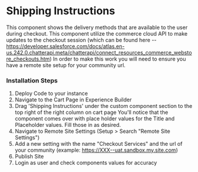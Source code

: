 # Shipping Instructions

This component shows the delivery methods that are available to the user during checkout. 
This component utilize the commerce cloud API to make updates to the checkout session (which can be found here -- https://developer.salesforce.com/docs/atlas.en-us.242.0.chatterapi.meta/chatterapi/connect_resources_commerce_webstore_checkouts.htm) In order to make this work you will need to ensure you have a remote site setup for your community url. 

### Installation Steps
1. Deploy Code to your instance
2. Navigate to the Cart Page in Experience Builder
3. Drag 'Shipping Instructions' under the custom component section to the top right of the right column on cart page
  You'll notice that the component comes over with place holder values for the Title and Placeholder values. Fill those in as desired.
4. Navigate to Remote Site Settings (Setup > Search "Remote Site Settings")
5. Add a new setting with the name "Checkout Services" and the url of your community (example: https://XXX--uat.sandbox.my.site.com)
6. Publish Site
7. Login as user and check components values for accuracy
